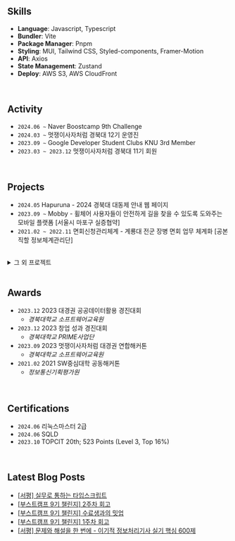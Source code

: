 ## Skills

- **Language**: Javascript, Typescript
- **Bundler**: Vite
- **Package Manager**: Pnpm
- **Styling**: MUI, Tailwind CSS, Styled-components, Framer-Motion
- **API**: Axios
- **State Management**: Zustand
- **Deploy**: AWS S3, AWS CloudFront

<br/>

## Activity

- `2024.06 ~` Naver Boostcamp 9th Challenge 
- `2024.03 ~` 멋쟁이사자처럼 경북대 12기 운영진
- `2023.09 ~` Google Developer Student Clubs KNU 3rd Member
- `2023.03 ~ 2023.12` 멋쟁이사자처럼 경북대 11기 회원

<br/>


## Projects

- `2024.05` Hapuruna - 2024 경북대 대동제 안내 웹 페이지
- `2023.09 ~` Mobby - 휠체어 사용자들이 안전하게 길을 찾을 수 있도록 도와주는 모바일 플랫폼 [서울시 마포구 실증협약]
- `2021.02 ~ 2022.11` 면회신청관리체계 - 계룡대 전군 장병 면회 업무 체계화 [공본직할 정보체계관리단]
<br/>

<details close>
  <summary>그 외 프로젝트</summary>
    <ul>
      <li><code>2024.05 ~ 2024.06</code> 가지 도서관 - 사용자 간 도서 대여 서비스 [경북대 GLOW 해커톤 출품작]</li>
      <li><code>2024.03 ~ 2024.06</code> Mohaji - 채팅을 통해 협업할 수 있는 동시 편집 서비스 [GDSC KNU 2차 프로젝트]</li>
      <li><code>2024.03</code> Luminocity - 포항시 유동인구 공공데이터를 활용한 옥외광고 위치 제안 서비스 [AWS 스마트시티 해커톤 출품작]</li>
      <li><code>2023.10 ~ 2023.12</code> 투개더 - 반려동물 동반장소 검색 및 추억 보관 서비스 [2023-02 데이타베이스 COMP0322 프로젝트]</li>
      <li><code>2023.09 ~ 2024.05</code> The Film Personal Color - 더 필름 퍼스널 컬러 진단 서비스 [말레이시아 현지 서비스 중]</li>
      <li><code>2023.09</code> 만다트 - 계획을 쉽게 세울 수 있는 만다르트 계획 도구 서비스 [2023 멋쟁이사자처럼 대경권 연합해커톤 출품작]</li>
      <li><code>2023.08</code> 멋쟁이사자처럼 대학 11기 중앙해커톤</li>
      <li><code>2023.07 ~ 2023.08</code> PICKTRE - 플로깅을 통한 업사이클링 리워드 플랫폼 [제10회 대한민국 SW융합 해커톤대회 출품작]</li>
      <li><code>2023.06 ~ 2023.07</code> 제11회 K-hackathon</li>
    </ul>
</details>

<br/>

## Awards

- `2023.12` 2023 대경권 공공데이터활용 경진대회
  - _경북대학교 소프트웨어교육원_
- `2023.12` 2023 창업 성과 경진대회
  - _경북대학교 PRIME사업단_
- `2023.09` 2023 멋쟁이사자처럼 대경권 연합해커톤
  - _경북대학교 소프트웨어교육원_
- `2021.02` 2021 SW중심대학 공동해커톤
  - _정보통신기획평가원_

<br/>

## Certifications

- `2024.06` 리눅스마스터 2급
- `2024.06` SQLD
- `2023.10` TOPCIT 20th; 523 Points (Level 3, Top 16%)

<br />

<!--
**junyeokk/junyeokk** is a ✨ _special_ ✨ repository because its `README.md` (this file) appears on your GitHub profile.

Here are some ideas to get you started:

- 🔭 I’m currently working on ...
- 🌱 I’m currently learning ...
- 👯 I’m looking to collaborate on ...
- 🤔 I’m looking for help with ...
- 💬 Ask me about ...
- 📫 How to reach me: ...
- 😄 Pronouns: ...
- ⚡ Fun fact: ...
-->


## Latest Blog Posts

- [[서평] 실무로 통하는 타입스크립트](https://laurent.tistory.com/entry/%EC%84%9C%ED%8F%89-%EC%8B%A4%EB%AC%B4%EB%A1%9C-%ED%86%B5%ED%95%98%EB%8A%94-%ED%83%80%EC%9E%85%EC%8A%A4%ED%81%AC%EB%A6%BD%ED%8A%B8)
- [[부스트캠프 9기 챌린지] 2주차 회고](https://laurent.tistory.com/entry/%EB%B6%80%EC%8A%A4%ED%8A%B8%EC%BA%A0%ED%94%84-9%EA%B8%B0-%EC%B1%8C%EB%A6%B0%EC%A7%80-2%EC%A3%BC%EC%B0%A8-%ED%9A%8C%EA%B3%A0)
- [[부스트캠프 9기 챌린지] 수료생과의 밋업](https://laurent.tistory.com/entry/%EB%B6%80%EC%8A%A4%ED%8A%B8%EC%BA%A0%ED%94%84-9%EA%B8%B0-%EC%B1%8C%EB%A6%B0%EC%A7%80-%EC%88%98%EB%A3%8C%EC%83%9D%EA%B3%BC%EC%9D%98-%EB%B0%8B%EC%97%85)
- [[부스트캠프 9기 챌린지] 1주차 회고](https://laurent.tistory.com/entry/%EB%B6%80%EC%8A%A4%ED%8A%B8%EC%BA%A0%ED%94%84-9%EA%B8%B0-%EC%B1%8C%EB%A6%B0%EC%A7%80-1%EC%A3%BC%EC%B0%A8-%ED%9A%8C%EA%B3%A0)
- [[서평] 문제와 해설을 한 번에 - 이기적 정보처리기사 실기 핵심 600제](https://laurent.tistory.com/entry/%EC%84%9C%ED%8F%89-%EB%AC%B8%EC%A0%9C%EC%99%80-%ED%95%B4%EC%84%A4%EC%9D%84-%ED%95%9C-%EB%B2%88%EC%97%90-%EC%9D%B4%EA%B8%B0%EC%A0%81-%EC%A0%95%EB%B3%B4%EC%B2%98%EB%A6%AC%EA%B8%B0%EC%82%AC-%EC%8B%A4%EA%B8%B0-%ED%95%B5%EC%8B%AC-600%EC%A0%9C)

